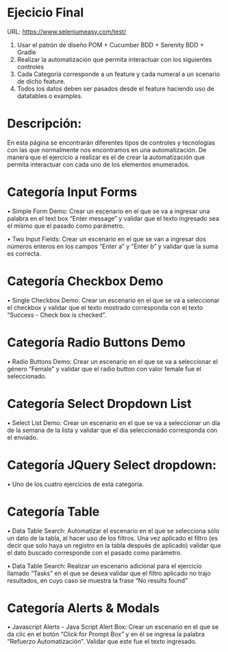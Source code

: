 # Ejecicio Final

URL: https://www.seleniumeasy.com/test/

1) Usar el patrón de diseño POM + Cucumber BDD + Serenity BDD + Gradle
2) Realizar la automatización que permita interactuar con los siguientes controles
3) Cada Categoría corresponde a un feature y cada numeral a un scenario de dicho feature. 
4) Todos los datos deben ser pasados desde el feature haciendo uso de datatables o examples.


# Descripción:
En esta página se encontrarán diferentes tipos de controles y tecnologías con las que normalmente nos encontramos en una automatización. De manera que el ejercicio a realizar es el de crear la automatización que permita interactuar con cada uno de los elementos enumerados.


# Categoría Input Forms

•	Simple Form Demo: Crear un escenario en el que se va a ingresar una palabra en el text box “Enter message” y validar que el texto ingresado sea el mismo que el pasado como parámetro.
 
•	Two Input Fields: Crear un escenario en el que se van a ingresar dos números enteros en los campos “Enter a” y ”Enter b” y validar que la suma es correcta.

# Categoría Checkbox Demo

•	Single Checkbox Demo: Crear un escenario en el que se va a seleccionar el checkbox y validar que el texto mostrado corresponda con el texto “Success - Check box is checked”.

# Categoría Radio Buttons Demo

•	Radio Buttons Demo: Crear un escenario en el que se va a seleccionar el género “Female” y validar que el radio button con valor female fue el seleccionado.

# Categoría Select Dropdown List

•	Select List Demo: Crear un escenario en el que se va a seleccionar un día de la semana de la lista y validar que el día seleccionado corresponda con el enviado.

# Categoría JQuery Select dropdown:

•	Uno de los cuatro ejercicios de esta categoría.

# Categoría Table

•	Data Table Search: Automatizar el escenario en el que se selecciona sólo un dato de la tabla, al hacer uso de los filtros. Una vez aplicado el filtro (es decir que solo haya un registro en la tabla después de aplicado) validar que el dato buscado corresponde con el pasado como parámetro.

•	Data Table Search: Realizar un escenario adicional para el ejercicio llamado “Tasks” en el que se desea validar que el filtro aplicado no trajo resultados, en cuyo caso se muestra la frase “No results found”

# Categoría Alerts & Modals

•	Javascript Alerts - Java Script Alert Box: Crear un escenario en el que se da clic en el botón “Click for Prompt Box” y en él se ingresa la palabra “Refuerzo Automatización”. Validar que este fue el texto ingresado.


